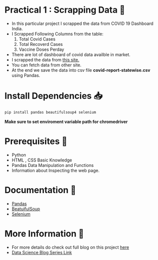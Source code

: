 
# Practical 1 : Scrapping Data 🏹
* In this particular project I scrapped the data from COVID 19 Dashboard India.
* I Scrapped Following Columns from the table:
    1. Total Covid Cases
    2. Total Recoverd Cases
    3. Vaccine Doses Perday
* There are lot of dashboard of covid data availble in market.
* I scrapped the data from [this site.](https://www.covid19india.org/)
* You can fetch data from other site.
* At the end we save the data into csv file **covid-report-statewise.csv** using Pandas.

# Install Dependencies 📥
```bash
pip install pandas beautifulsoup4 selenium
```

**Make sure to set enviroment variable path for chromedriver**

# Prerequisites 🚀
* Python
* HTML , CSS Basic Knowledge
* Pandas Data Manipulation and Functions
* Information about Inspecting the web page.

# Documentation 🎯
* [Pandas](https://pandas.pydata.org/docs/)
* [BeatuifulSoup](https://beautiful-soup-4.readthedocs.io/en/latest/)
* [Selenium](https://selenium-python.readthedocs.io/)

# More Information 📩
* For more details do check out full blog on this project [here](https://medium.com/geekculture/1-data-science-scrapping-data-e244669e74e2)
* [Data Science Blog Series Link](https://znap.link/manthan.bhikadiya)
